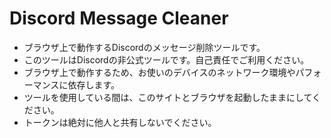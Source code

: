 # Discord Message Cleaner

- ブラウザ上で動作するDiscordのメッセージ削除ツールです。
- このツールはDiscordの非公式ツールです。自己責任でご利用ください。
- ブラウザ上で動作するため、お使いのデバイスのネットワーク環境やパフォーマンスに依存します。
- ツールを使用している間は、このサイトとブラウザを起動したままにしてください。
- トークンは絶対に他人と共有しないでください。